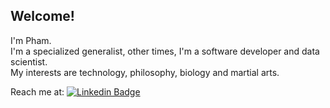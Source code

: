 ## Welcome!  
I'm Pham.  
I'm a specialized generalist, other times, I'm a software developer and data scientist.  
My interests are technology, philosophy, biology and martial arts.   
 
Reach me at: [![Linkedin Badge](https://img.shields.io/badge/-PhamChi-blue?style=flat&logo=Linkedin&logoColor=white)](https://www.linkedin.com/in/pham-chi-a83238257/)

